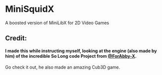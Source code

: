 # MiniSquidX
A boosted version of MiniLibX for 2D Video Games

## Credit:
#### I made this while instructing myself, looking at the engine (also made by him) of the incredible So Long  code Project from [@ForAbby-X](https://github.com/ForAbby-X).
Go check it out, he also made an amazing Cub3D game.